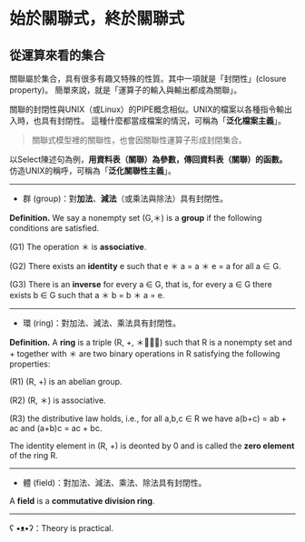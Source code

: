 # 始於關聯式，終於關聯式

## 從運算來看的集合

關聯屬於集合，具有很多有趣又特殊的性質。其中一項就是「封閉性」(closure property)。
簡單來說，就是「運算子的輸入與輸出都成為關聯」。

關聯的封閉性與UNIX（或Linux）的PIPE概念相似。UNIX的檔案以各種指令輸出入時，也具有封閉性。
這種什麼都當成檔案的情況，可稱為「**泛化檔案主義**」。

> 關聯式模型裡的關聯性，也會因關聯性運算子形成封閉集合。

以Select陳述句為例，**用資料表（關聯）為參數，傳回資料表（關聯）的函數。**
仿造UNIX的稱呼，可稱為「**泛化關聯性主義**」。

---

- 群 (group)：對**加法**、**減法**（或乘法與除法）具有封閉性。

**Definition.**
We say a nonempty set (G,＊) is a **group** if the following conditions are satisfied.

(G1) The operation ＊ is **associative**.

(G2) There exists an **identity** e such that e ＊ a = a ＊ e = a for all a ∈ G.

(G3) There is an **inverse** for every a ∈ G, that is, for every a ∈ G there exists b ∈ G such that a ＊ b = b ＊ a = e.

---

- 環 (ring)：對加法、減法、乘法具有封閉性。

**Definition.**
A **ring** is a triple (R, +, ＊)
such that R is a nonempty set and + together with ＊ are two binary operations in R satisfying the following properties:

(R1) (R, +) is an abelian group.

(R2) (R, ＊) is associative.

(R3) the distributive law holds, i.e., for all a,b,c ∈ R we have a(b+c) = ab + ac and (a+b)c = ac + bc.

The identity element in (R, +) is deonted by 0 and is called the **zero element** of the ring R.

---

- 體 (field)：對加法、減法、乘法、除法具有封閉性。

A **field** is a **commutative division ring**.

---

ʕ •ᴥ•ʔ：Theory is practical.